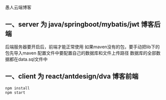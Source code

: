愚人云端博客

## 一、server 为 java/springboot/mybatis/jwt 博客后端
后端服务器要开启后，前端才能正常使用
如果maven没有的包，要手动把lib下的包先导入maven
配置文件中要配置自己的数据库和文件上传路径
数据库的全部数据都在data.sql文件中


## 一、client 为 react/antdesign/dva 博客前端
~~~
npm install
npm start
~~~
